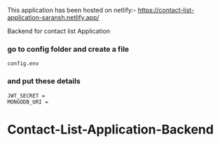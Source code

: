 This application has been hosted on netlify:-
https://contact-list-application-saransh.netlify.app/

Backend for contact list Application

### go to config folder and create a file
```
config.env
```
### and put these details
```
JWT_SECRET =
MONGODB_URI =
```
# Contact-List-Application-Backend
